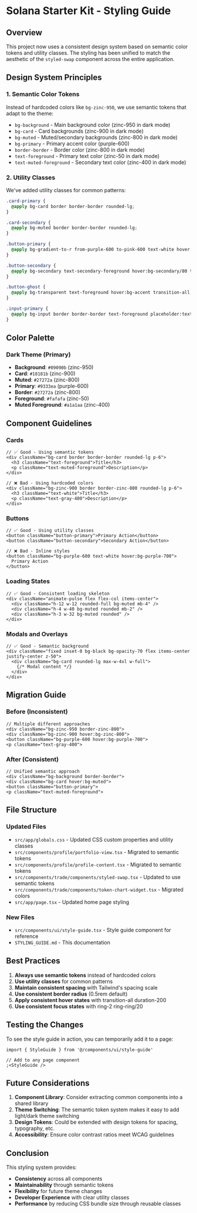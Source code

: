 # Solana Starter Kit - Styling Guide

## Overview

This project now uses a consistent design system based on semantic color tokens and utility classes. The styling has been unified to match the aesthetic of the `styled-swap` component across the entire application.

## Design System Principles

### 1. Semantic Color Tokens

Instead of hardcoded colors like `bg-zinc-950`, we use semantic tokens that adapt to the theme:

- `bg-background` - Main background color (zinc-950 in dark mode)
- `bg-card` - Card backgrounds (zinc-900 in dark mode)
- `bg-muted` - Muted/secondary backgrounds (zinc-800 in dark mode)
- `bg-primary` - Primary accent color (purple-600)
- `border-border` - Border color (zinc-800 in dark mode)
- `text-foreground` - Primary text color (zinc-50 in dark mode)
- `text-muted-foreground` - Secondary text color (zinc-400 in dark mode)

### 2. Utility Classes

We've added utility classes for common patterns:

```css
.card-primary {
  @apply bg-card border border-border rounded-lg;
}

.card-secondary {
  @apply bg-muted border border-border rounded-lg;
}

.button-primary {
  @apply bg-gradient-to-r from-purple-600 to-pink-600 text-white hover:from-purple-700 hover:to-pink-700 transition-all duration-200;
}

.button-secondary {
  @apply bg-secondary text-secondary-foreground hover:bg-secondary/80 transition-all duration-200;
}

.button-ghost {
  @apply bg-transparent text-foreground hover:bg-accent transition-all duration-200;
}

.input-primary {
  @apply bg-input border border-border text-foreground placeholder:text-muted-foreground focus:border-ring focus:ring-2 focus:ring-ring/20;
}
```

## Color Palette

### Dark Theme (Primary)

- **Background**: `#09090b` (zinc-950)
- **Card**: `#18181b` (zinc-900)
- **Muted**: `#27272a` (zinc-800)
- **Primary**: `#9333ea` (purple-600)
- **Border**: `#27272a` (zinc-800)
- **Foreground**: `#fafafa` (zinc-50)
- **Muted Foreground**: `#a1a1aa` (zinc-400)

## Component Guidelines

### Cards

```tsx
// ✅ Good - Using semantic tokens
<div className="bg-card border border-border rounded-lg p-6">
  <h3 className="text-foreground">Title</h3>
  <p className="text-muted-foreground">Description</p>
</div>

// ❌ Bad - Using hardcoded colors
<div className="bg-zinc-900 border border-zinc-800 rounded-lg p-6">
  <h3 className="text-white">Title</h3>
  <p className="text-gray-400">Description</p>
</div>
```

### Buttons

```tsx
// ✅ Good - Using utility classes
<button className="button-primary">Primary Action</button>
<button className="button-secondary">Secondary Action</button>

// ❌ Bad - Inline styles
<button className="bg-purple-600 text-white hover:bg-purple-700">
  Primary Action
</button>
```

### Loading States

```tsx
// ✅ Good - Consistent loading skeleton
<div className="animate-pulse flex flex-col items-center">
  <div className="h-12 w-12 rounded-full bg-muted mb-4" />
  <div className="h-4 w-40 bg-muted rounded mb-2" />
  <div className="h-3 w-32 bg-muted rounded" />
</div>
```

### Modals and Overlays

```tsx
// ✅ Good - Semantic background
<div className="fixed inset-0 bg-black bg-opacity-70 flex items-center justify-center z-50">
  <div className="bg-card rounded-lg max-w-4xl w-full">
    {/* Modal content */}
  </div>
</div>
```

## Migration Guide

### Before (Inconsistent)

```tsx
// Multiple different approaches
<div className="bg-zinc-950 border-zinc-800">
<div className="bg-zinc-900 hover:bg-zinc-800">
<button className="bg-purple-600 hover:bg-purple-700">
<p className="text-gray-400">
```

### After (Consistent)

```tsx
// Unified semantic approach
<div className="bg-background border-border">
<div className="bg-card hover:bg-muted">
<button className="button-primary">
<p className="text-muted-foreground">
```

## File Structure

### Updated Files

- `src/app/globals.css` - Updated CSS custom properties and utility classes
- `src/components/profile/portfolio-view.tsx` - Migrated to semantic tokens
- `src/components/profile/profile-content.tsx` - Migrated to semantic tokens
- `src/components/trade/components/styled-swap.tsx` - Updated to use semantic tokens
- `src/components/trade/components/token-chart-widget.tsx` - Migrated colors
- `src/app/page.tsx` - Updated home page styling

### New Files

- `src/components/ui/style-guide.tsx` - Style guide component for reference
- `STYLING_GUIDE.md` - This documentation

## Best Practices

1. **Always use semantic tokens** instead of hardcoded colors
2. **Use utility classes** for common patterns
3. **Maintain consistent spacing** with Tailwind's spacing scale
4. **Use consistent border radius** (0.5rem default)
5. **Apply consistent hover states** with transition-all duration-200
6. **Use consistent focus states** with ring-2 ring-ring/20

## Testing the Changes

To see the style guide in action, you can temporarily add it to a page:

```tsx
import { StyleGuide } from '@/components/ui/style-guide'

// Add to any page component
;<StyleGuide />
```

## Future Considerations

1. **Component Library**: Consider extracting common components into a shared library
2. **Theme Switching**: The semantic token system makes it easy to add light/dark theme switching
3. **Design Tokens**: Could be extended with design tokens for spacing, typography, etc.
4. **Accessibility**: Ensure color contrast ratios meet WCAG guidelines

## Conclusion

This styling system provides:

- **Consistency** across all components
- **Maintainability** through semantic tokens
- **Flexibility** for future theme changes
- **Developer Experience** with clear utility classes
- **Performance** by reducing CSS bundle size through reusable classes
